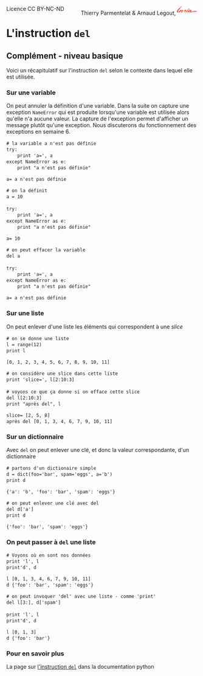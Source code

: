 
<span style="float:left;">Licence CC BY-NC-ND</span><span style="float:right;">Thierry Parmentelat &amp; Arnaud Legout,<img src="media/inria-25.png" style="display:inline"></span><br/>

# L'instruction `del`

## Complément - niveau basique

Voici un récapitulatif sur l'instruction `del` selon le contexte dans lequel elle est utilisée.

### Sur une variable

On peut annuler la définition d'une variable. Dans la suite on capture une exception `NameError` qui est produite lorsqu'une variable est utilisée alors qu'elle n'a aucune valeur. La capture de l'exception permet d'afficher un message plutôt qu'une exception. Nous discuterons du fonctionnement des exceptions en semaine 6. 


```
# la variable a n'est pas définie
try:
    print 'a=', a
except NameError as e:
    print "a n'est pas définie"
```

    a= a n'est pas définie



```
# on la définit
a = 10

try:
    print 'a=', a
except NameError as e:
    print "a n'est pas définie"
```

    a= 10



```
# on peut effacer la variable
del a

try:
    print 'a=', a
except NameError as e:
    print "a n'est pas définie"
```

    a= a n'est pas définie


### Sur une liste

On peut enlever d'une liste les éléments qui correspondent à une *slice*


```
# on se donne une liste
l = range(12)
print l
```

    [0, 1, 2, 3, 4, 5, 6, 7, 8, 9, 10, 11]



```
# on considère une slice dans cette liste
print 'slice=', l[2:10:3]

# voyons ce que ça donne si on efface cette slice
del l[2:10:3]
print "après del", l
```

    slice= [2, 5, 8]
    après del [0, 1, 3, 4, 6, 7, 9, 10, 11]


### Sur un dictionnaire

Avec `del` on peut enlever une clé, et donc la valeur correspondante, d'un dictionnaire


```
# partons d'un dictionaire simple
d = dict(foo='bar', spam='eggs', a='b')
print d
```

    {'a': 'b', 'foo': 'bar', 'spam': 'eggs'}



```
# on peut enlever une clé avec del
del d['a']
print d
```

    {'foo': 'bar', 'spam': 'eggs'}


### On peut passer à `del` une liste


```
# Voyons où en sont nos données
print 'l', l
print'd', d
```

    l [0, 1, 3, 4, 6, 7, 9, 10, 11]
    d {'foo': 'bar', 'spam': 'eggs'}



```
# on peut invoquer 'del' avec une liste - comme 'print'
del l[3:], d['spam']

print 'l', l
print'd', d
```

    l [0, 1, 3]
    d {'foo': 'bar'}


### Pour en savoir plus

La page sur [l'instruction `del`](https://docs.python.org/2/reference/simple_stmts.html#the-del-statement) dans la documentation python
